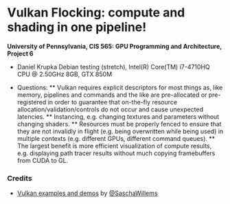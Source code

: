Vulkan Flocking: compute and shading in one pipeline!
======================

**University of Pennsylvania, CIS 565: GPU Programming and Architecture, Project 6**

* Daniel Krupka
  Debian testing (stretch), Intel(R) Core(TM) i7-4710HQ CPU @ 2.50GHz 8GB, GTX 850M

* Questions:
** Vulkan requires explicit descriptors for most things as, like memory, pipelines and commands and the like
are pre-allocated or pre-registered in order to guarantee that on-the-fly resource allocation/validation/controls
do not occur and cause unexpected latencies.
** Instancing, e.g. changing textures and parameters without changing shaders.
** Resources must be properly fenced to ensure that they are not invalidly in flight (e.g. being overwritten while being
used) in multiple contexts (e.g. different GPUs, different command queues).
** The largest benefit is more efficient visualization of compute results, e.g. displaying path tracer results without
much copying framebuffers from CUDA to GL.

### Credits

* [Vulkan examples and demos](https://github.com/SaschaWillems/Vulkan) by [@SaschaWillems](https://github.com/SaschaWillems)
